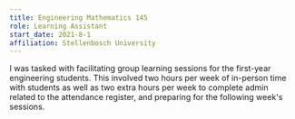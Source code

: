 ```yaml
---
title: Engineering Mathematics 145
role: Learning Assistant
start_date: 2021-8-1
affiliation: Stellenbosch University
---
```


I was tasked with facilitating group learning sessions for the first-year engineering students.
This involved two hours per week of in-person time with students as well as two extra hours per week to complete admin related to the attendance register, and preparing for the following week's sessions.